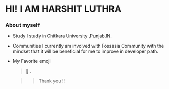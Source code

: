 # HI! I AM HARSHIT LUTHRA 

### About myself
* Study
  I study in Chitkara University ,Punjab,IN.

* Communities 
  I currently am involved with Fossasia Community with the mindset that it will be beneficial for me to improve in developer path.

* My Favorite emoji
  > :grimacing:  .
  
  
  >>Thank you !!
